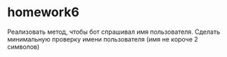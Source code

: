 # homework6
Реализовать метод, чтобы бот спрашивал имя пользователя. Сделать минимальную проверку имени пользователя (имя не короче 2 символов)
